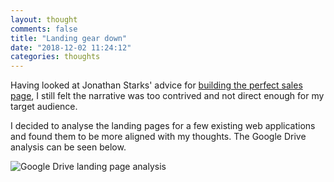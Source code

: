 ```yaml
---
layout: thought
comments: false
title: "Landing gear down"
date: "2018-12-02 11:24:12"
categories: thoughts
---
```

Having looked at Jonathan Starks' advice for
[building the perfect sales page](https://jonathanstark.com/building-the-perfect-sales-page), I
still felt the narrative was too contrived and not direct enough for my target audience.

I decided to analyse the landing pages for a few existing web applications and found them to be
more aligned with my thoughts. The Google Drive analysis can be seen below.

![Google Drive landing page analysis](media/drive-landing-teardown.jpg)
